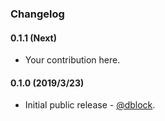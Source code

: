 ### Changelog

#### 0.1.1 (Next)

* Your contribution here.

#### 0.1.0 (2019/3/23)

* Initial public release - [@dblock](https://github.com/dblock).
